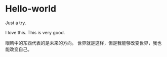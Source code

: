 # Hello-world
Just a try.

I love this.
This is very good.

眼睛中的东西代表的是未来的方向。
世界就是这样，但是我能够改变世界，我也能改变自己。
